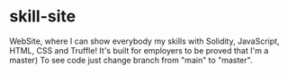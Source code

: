 # skill-site
WebSite, where I can show everybody my skills with Solidity, JavaScript, HTML, CSS and Truffle! It's built for employers to be proved that I'm a master)
                        To see code just change branch from "main" to "master".

